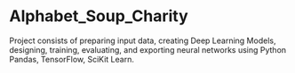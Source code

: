 # Alphabet_Soup_Charity
Project consists of preparing input data, creating Deep Learning Models, designing, training, evaluating, and exporting neural networks using Python Pandas, TensorFlow, SciKit Learn.
